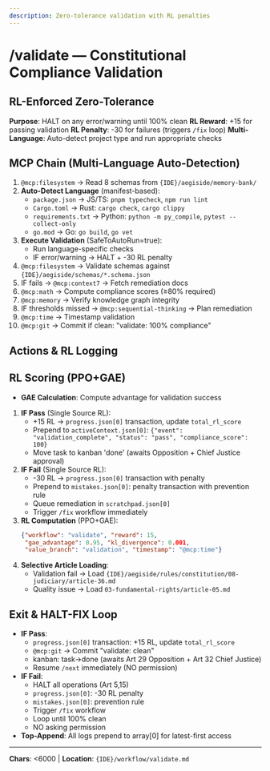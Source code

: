 ```yaml
---
description: Zero-tolerance validation with RL penalties
---
```


# /validate — Constitutional Compliance Validation

## RL-Enforced Zero-Tolerance

**Purpose**: HALT on any error/warning until 100% clean
**RL Reward**: +15 for passing validation
**RL Penalty**: -30 for failures (triggers `/fix` loop)
**Multi-Language**: Auto-detect project type and run appropriate checks

## MCP Chain (Multi-Language Auto-Detection)

1. `@mcp:filesystem` → Read 8 schemas from `{IDE}/aegiside/memory-bank/`
2. **Auto-Detect Language** (manifest-based):
   - `package.json` → JS/TS: `pnpm typecheck`, `npm run lint`
   - `Cargo.toml` → Rust: `cargo check`, `cargo clippy`
   - `requirements.txt` → Python: `python -m py_compile`, `pytest --collect-only`
   - `go.mod` → Go: `go build`, `go vet`
3. **Execute Validation** (SafeToAutoRun=true):
   - Run language-specific checks
   - IF error/warning → HALT + -30 RL penalty
4. `@mcp:filesystem` → Validate schemas against `{IDE}/aegiside/schemas/*.schema.json`
5. IF fails → `@mcp:context7` → Fetch remediation docs
6. `@mcp:math` → Compute compliance scores (≥80% required)
7. `@mcp:memory` → Verify knowledge graph integrity
8. IF thresholds missed → `@mcp:sequential-thinking` → Plan remediation
9. `@mcp:time` → Timestamp validation
10. `@mcp:git` → Commit if clean: "validate: 100% compliance"

## Actions & RL Logging

## RL Scoring (PPO+GAE)

- **GAE Calculation**: Compute advantage for validation success
1. **IF Pass** (Single Source RL):
   - +15 RL → `progress.json[0]` transaction, update `total_rl_score`
   - Prepend to `activeContext.json[0]`: `{"event": "validation_complete", "status": "pass", "compliance_score": 100}`
   - Move task to kanban 'done' (awaits Opposition + Chief Justice approval)
2. **IF Fail** (Single Source RL):
   - -30 RL → `progress.json[0]` transaction with penalty
   - Prepend to `mistakes.json[0]`: penalty transaction with prevention rule
   - Queue remediation in `scratchpad.json[0]`
   - Trigger `/fix` workflow immediately
3. **RL Computation** (PPO+GAE):
   ```json
   {"workflow": "validate", "reward": 15,
    "gae_advantage": 0.95, "kl_divergence": 0.001,
    "value_branch": "validation", "timestamp": "@mcp:time"}
   ```
4. **Selective Article Loading**:
   - Validation fail → Load `{IDE}/aegiside/rules/constitution/08-judiciary/article-36.md`
   - Quality issue → Load `03-fundamental-rights/article-05.md`

## Exit & HALT-FIX Loop

- **IF Pass**: 
  - `progress.json[0]` transaction: +15 RL, update `total_rl_score`
  - `@mcp:git` → Commit "validate: clean"
  - kanban: task→done (awaits Art 29 Opposition + Art 32 Chief Justice)
  - Resume `/next` immediately (NO permission)
- **IF Fail**:
  - HALT all operations (Art 5,15)
  - `progress.json[0]`: -30 RL penalty
  - `mistakes.json[0]`: prevention rule
  - Trigger `/fix` workflow
  - Loop until 100% clean
  - NO asking permission
- **Top-Append**: All logs prepend to array[0] for latest-first access

---
**Chars**: <6000 | **Location**: `{IDE}/workflow/validate.md`
